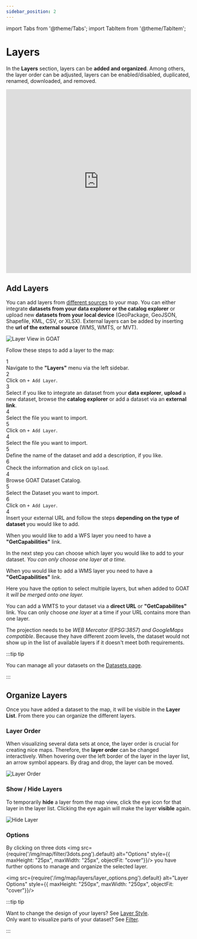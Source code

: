 ```yaml
---
sidebar_position: 2
---
```



import Tabs from '@theme/Tabs';
import TabItem from '@theme/TabItem';


# Layers

In the **Layers** section, layers can be **added and organized**. Among others, the layer order can be adjusted, layers can be enabled/disabled, duplicated, renamed, downloaded, and removed.

<iframe width="100%" height="500" src="https://www.youtube.com/embed/McjAUSq2p_k?si=2hh0hU10l95Tkjqt" title="YouTube video player" frameborder="0" allow="accelerometer; autoplay; clipboard-write; encrypted-media; gyroscope; picture-in-picture; web-share" referrerpolicy="strict-origin-when-cross-origin" allowfullscreen></iframe>

## Add Layers

You can add layers from [different sources](../data/dataset_types) to your map. You can either integrate **datasets from your data explorer or the catalog explorer** or upload new **datasets from your local device** (GeoPackage, GeoJSON, Shapefile, KML, CSV, or XLSX). External layers can be added by inserting the **url of the external source** (WMS, WMTS, or MVT).

<div style={{ display: 'flex', flexDirection: 'column', alignItems: 'center' }}>
  <img src={require('/img/map/layers/overview.png').default} alt="Layer View in GOAT" style={{ maxHeight: "flex", maxWidth: "flex", objectFit: "cover"}}/>
</div>

Follow these steps to add a layer to the map: 

<div class="step">
  <div class="step-number">1</div>
  <div class="content">Navigate to the <b>"Layers"</b> menu via the left sidebar.</div>
</div>

<div class="step">
  <div class="step-number">2</div>
  <div class="content">Click on <code>+ Add Layer</code>. </div>
</div>

<div class="step">
  <div class="step-number">3</div>
  <div class="content">Select if you like to integrate an dataset from your <b>data explorer</b>, <b>upload</b> a new dataset, browse the <b>catalog explorer</b> or add a dataset via an <b>external link</b>.</div>
</div>

<Tabs>
  <TabItem value="Dataset Explorer" label="Dataset Explorer" default className="tabItemBox">


<div class="step">
  <div class="step-number">4</div>
  <div class="content">Select the file you want to import.</div>
</div>

<div class="step">
  <div class="step-number">5</div>
  <div class="content">Click on <code>+ Add Layer</code>.</div>
</div>


</TabItem>
<TabItem value="Dataset Upload" label="Dataset Upload" className="tabItemBox">


<div class="step">
  <div class="step-number">4</div>
  <div class="content">Select the file you want to import.</div>
</div>

<div class="step">
  <div class="step-number">5</div>
  <div class="content">Define the name of the dataset and add a description, if you like.</div>
</div>

<div class="step">
  <div class="step-number">6</div>
  <div class="content">Check the information and click on <code>Upload</code>.</div>
</div>


  </TabItem>
  <TabItem value="Catalog Explorer" label="Catalog Explorer" className="tabItemBox">

<div class="step">
  <div class="step-number">4</div>
  <div class="content">Browse GOAT Dataset Catalog.</div>
</div>

<div class="step">
  <div class="step-number">5</div>
  <div class="content">Select the Dataset you want to import.</div>
</div>

<div class="step">
  <div class="step-number">6</div>
  <div class="content">Click on <code>+ Add Layer</code>.</div>
</div>


 </TabItem>
  <TabItem value="Dataset External" label="Dataset External" default className="tabItemBox">
  
<div class="step">
  <div class="step-number">4</div>
  <div class="content">Insert your external URL and follow the steps <b>depending on the type of dataset</b> you would like to add.</div>
</div>

<Tabs>
  <TabItem value="WFS" label="WFS" default className="tabItemBox">

  <div class="step">
      <div class="content"> <p>When you would like to add a WFS layer you need to have a <b>"GetCapabilities"</b> link. </p>
      In the next step you can choose which layer you would like to add to your dataset. <i>You can only choose one layer at a time.</i></div>
      </div>
     </TabItem>

  <TabItem value="WMS" label="WMS" className="tabItemBox">
     
  <div class="step">
      <div class="content"> <p>When you would like to add a WMS layer you need to have a <b>"GetCapabilities"</b> link.</p> Here you have the option to select multiple layers, but when added to GOAT it <i>will be merged onto one layer.</i> </div>
      </div>
      </TabItem>

  <TabItem value="WMTS" label="WMTS" className="tabItemBox">

  <div class="step">
      <div class="content"> <p>You can add a WMTS to your dataset via a <b>direct URL</b> or <b>"GetCapabilites"</b> link. You can only choose <i>one layer</i> at a time if your URL contains more than one layer.</p>
      The projection needs to be <i>WEB Mercator (EPSG:3857) and GoogleMaps compatible</i>. Because they have different zoom levels, the dataset would not show up in the list of available layers if it doesn't meet both requirements.</div>
      </div>
    </TabItem>
  </Tabs>
</TabItem>
</Tabs>

:::tip tip

You can manage all your datasets on the [Datasets page](../workspace/datasets). 

:::

## Organize Layers

Once you have added a dataset to the map, it will be visible in the **Layer List**. From there you can organize the different layers.

### Layer Order

When visualizing several data sets at once, the layer order is crucial for creating nice maps. Therefore, the **layer order** can be changed interactively.
When hovering over the left border of the layer in the layer list, an arrow symbol appears. By drag and drop, the layer can be moved. 

<div style={{ display: 'flex', flexDirection: 'column', alignItems: 'center'}}>
  <img src={require('/img/map/layers/layer_order.gif').default} alt="Layer Order" style={{ maxHeight: "flex", maxWidth: "flex", objectFit: "cover"}}/>
</div> 

### Show / Hide Layers

To temporarily **hide** a layer from the map view, click the eye icon for that layer in the layer list. Clicking the eye again will make the layer **visible** again.

<div style={{ display: 'flex', flexDirection: 'column', alignItems: 'center'}}>
  <img src={require('/img/map/layers/hide_layers.gif').default} alt="Hide Layer" style={{ maxHeight: "flex", maxWidth: "flex", objectFit: "cover"}}/>
</div> 

### Options


By clicking on three dots <img src={require('/img/map/filter/3dots.png').default} alt="Options" style={{ maxHeight: "25px", maxWidth: "25px", objectFit: "cover"}}/> you have further options to manage and organize the selected layer.


<img src={require('/img/map/layers/layer_options.png').default} alt="Layer Options" style={{ maxHeight: "250px", maxWidth: "250px", objectFit: "cover"}}/> 


:::tip tip

Want to change the design of your layers? See [Layer Style](../category/layer-styling).  
Only want to visualize parts of your dataset? See [Filter](../map/filter). 

:::